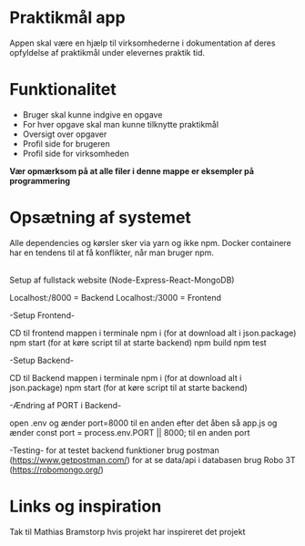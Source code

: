 # Praktikm&aring;l app
Appen skal være en hjælp til virksomhederne i dokumentation af deres opfyldelse af praktikmål under elevernes praktik tid.
# Funktionalitet
* Bruger skal kunne indgive en opgave
* For hver opgave skal man kunne tilknytte praktikmål
* Oversigt over opgaver
* Profil side for brugeren
* Profil side for virksomheden

**Vær opmærksom på at alle filer i denne mappe er eksempler på programmering**

# Opsætning af systemet
Alle dependencies og kørsler sker via yarn og ikke npm. 
Docker containere har en tendens til at få konflikter, når man bruger npm.

<br/>
Setup af fullstack website (Node-Express-React-MongoDB) 

Localhost:/8000 = Backend
Localhost:/3000 = Frontend

-Setup Frontend-

CD til frontend mappen i terminale 
npm i (for at download alt i json.package)
npm start (for at køre script til at starte backend)
npm build
npm test

-Setup Backend-

CD til Backend mappen i terminale 
npm i (for at download alt i json.package)
npm start (for at køre script til at starte backend)

-Ændring af PORT i Backend-

open .env og ænder port=8000 til en anden
efter det åben så app.js og ænder const port = process.env.PORT || 8000; til en anden port

-Testing-
for at testet backend funktioner brug postman (https://www.getpostman.com/)
for at se data/api i databasen brug Robo 3T (https://robomongo.org/)

 

# Links og inspiration

Tak til Mathias Bramstorp hvis projekt har inspireret det projekt
